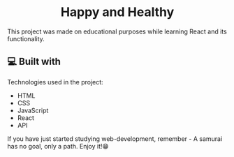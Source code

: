 <h1 align="center" id="title">Happy and Healthy</h1>

<p id="description">This project was made on educational purposes while learning React and its functionality.</p>

  
  
<h2>💻 Built with</h2>

Technologies used in the project:
*   HTML
*   CSS
*   JavaScript
*   React
*   API

<p id="quote">If you have just started studying web-development, remember - A samurai has no goal, only a path. Enjoy it!😁</p>
